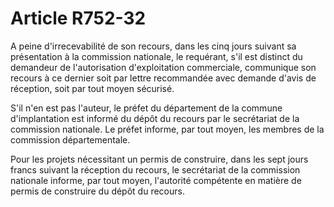 # Article R752-32

A peine d'irrecevabilité de son recours, dans les cinq jours suivant sa présentation à la commission nationale, le requérant, s'il est distinct du demandeur de l'autorisation d'exploitation commerciale, communique son recours à ce dernier soit par lettre recommandée avec demande d'avis de réception, soit par tout moyen sécurisé.

S'il n'en est pas l'auteur, le préfet du département de la commune d'implantation est informé du dépôt du recours par le secrétariat de la commission nationale. Le préfet informe, par tout moyen, les membres de la commission départementale.

Pour les projets nécessitant un permis de construire, dans les sept jours francs suivant la réception du recours, le secrétariat de la commission nationale informe, par tout moyen, l'autorité compétente en matière de permis de construire du dépôt du recours.
